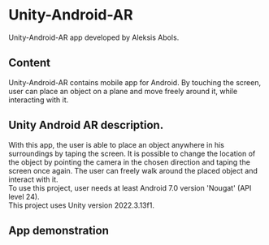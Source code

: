# Unity-Android-AR
Unity-Android-AR app developed by Aleksis Abols.

## Content 
Unity-Android-AR contains mobile app for Android. By touching the screen, user can place an object on a plane and move freely around it, while interacting with it. 

## Unity Android AR description.
With this app, the user is able to place an object anywhere in his surroundings by taping the screen. It is possible to change the location of the object by pointing the camera in the chosen direction and taping the screen once again. The user can freely walk around the placed object and interact with it.   
To use this project, user needs at least Android 7.0 version 'Nougat' (API level 24).   
This project uses Unity version 2022.3.13f1.
## App demonstration
